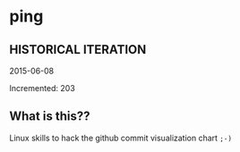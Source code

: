 # ping

## HISTORICAL ITERATION
2015-06-08

Incremented: 203

## What is this?? 
Linux skills to hack the github commit visualization chart `;-)`
